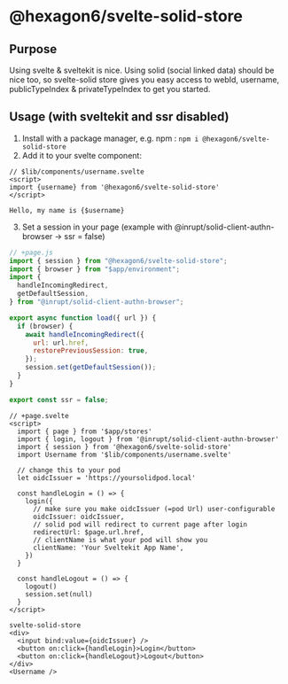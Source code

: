 # @hexagon6/svelte-solid-store

## Purpose

Using svelte & sveltekit is nice. Using solid (social linked data) should be nice too, so svelte-solid store gives you easy access to webId, username, publicTypeIndex & privateTypeIndex to get you started.

## Usage (with sveltekit and ssr disabled)

1. Install with a package manager, e.g. npm : `npm i @hexagon6/svelte-solid-store`
2. Add it to your svelte component:

```svelte
// $lib/components/username.svelte
<script>
import {username} from '@hexagon6/svelte-solid-store'
</script>

Hello, my name is {$username}
```

3. Set a session in your page (example with @inrupt/solid-client-authn-browser -> ssr = false)

```javascript
// +page.js
import { session } from "@hexagon6/svelte-solid-store";
import { browser } from "$app/environment";
import {
  handleIncomingRedirect,
  getDefaultSession,
} from "@inrupt/solid-client-authn-browser";

export async function load({ url }) {
  if (browser) {
    await handleIncomingRedirect({
      url: url.href,
      restorePreviousSession: true,
    });
    session.set(getDefaultSession());
  }
}

export const ssr = false;
```

```svelte
// +page.svelte
<script>
  import { page } from '$app/stores'
  import { login, logout } from '@inrupt/solid-client-authn-browser'
  import { session } from '@hexagon6/svelte-solid-store'
  import Username from '$lib/components/username.svelte'

  // change this to your pod
  let oidcIssuer = 'https://yoursolidpod.local'

  const handleLogin = () => {
    login({
      // make sure you make oidcIssuer (=pod Url) user-configurable
      oidcIssuer: oidcIssuer,
      // solid pod will redirect to current page after login
      redirectUrl: $page.url.href,
      // clientName is what your pod will show you
      clientName: 'Your Sveltekit App Name',
    })
  }

  const handleLogout = () => {
    logout()
    session.set(null)
  }
</script>

svelte-solid-store
<div>
  <input bind:value={oidcIssuer} />
  <button on:click={handleLogin}>Login</button>
  <button on:click={handleLogout}>Logout</button>
</div>
<Username />
```
